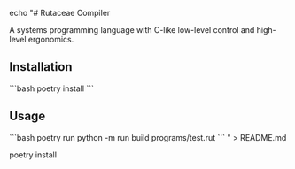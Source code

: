 echo "# Rutaceae Compiler

A systems programming language with C-like low-level control and high-level ergonomics.

## Installation

\`\`\`bash
poetry install
\`\`\`

## Usage

\`\`\`bash
poetry run python -m run build programs/test.rut
\`\`\`
" > README.md

poetry install
